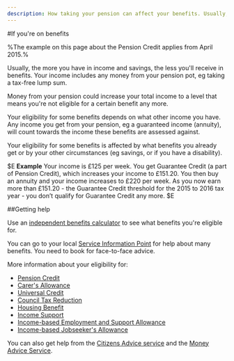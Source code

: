 ```yaml
---
description: How taking your pension can affect your benefits. Usually, the greater your income, the fewer benefits you’ll get.
---
```


#If you're on benefits

%The example on this page about the Pension Credit applies from April 2015.%

Usually, the more you have in income and savings, the less you'll receive in benefits. Your income includes any money from your pension pot, eg taking a tax-free lump sum.

Money from your pension could increase your total income to a level that means you're not eligible for a certain benefit any more.

Your eligibility for some benefits depends on what other income you have. Any income you get from your pension, eg a guaranteed income (annuity), will count towards the income these benefits are assessed against.

Your eligibility for some benefits is affected by what benefits you already get or by your other circumstances (eg savings, or if you have a disability).


$E
**Example** Your income is £125 per week. You get Guarantee Credit (a part of Pension Credit), which increases your income to £151.20. You then buy an annuity and your income increases to £220 per week. As you now earn more than £151.20 - the Guarantee Credit threshold for the 2015 to 2016 tax year - you don’t qualify for Guarantee Credit any more.
$E


##Getting help


Use an [independent benefits calculator](https://www.gov.uk/benefits-calculators) to see what benefits you're eligible for.

You can go to your local [Service Information Point](http://pensions-service.direct.gov.uk/en/information-points/home.asp) for help about many benefits. You need to book for face-to-face advice.

More information about your eligibility for:

- [Pension Credit](https://www.gov.uk/pension-credit/eligibility)
- [Carer's Allowance](https://www.gov.uk/carers-allowance/eligibility)
- [Universal Credit](https://www.gov.uk/universal-credit)
- [Council Tax Reduction](https://www.gov.uk/apply-council-tax-reduction)
- [Housing Benefit](https://www.gov.uk/housing-benefit/eligibility)
- [Income Support](https://www.gov.uk/income-support/eligibility)
- [Income-based Employment and Support Allowance](https://www.gov.uk/employment-support-allowance/eligibility)
- [Income-based Jobseeker's Allowance](https://www.gov.uk/jobseekers-allowance/eligibility)

You can also get help from the [Citizens Advice service](http://www.adviceguide.org.uk/england/benefits_e/benefits_older_people_ew/benefits_for_older_people.htm) and the [Money Advice Service](https://www.moneyadviceservice.org.uk/en/articles/where-to-get-help-and-advice-about-benefits).
